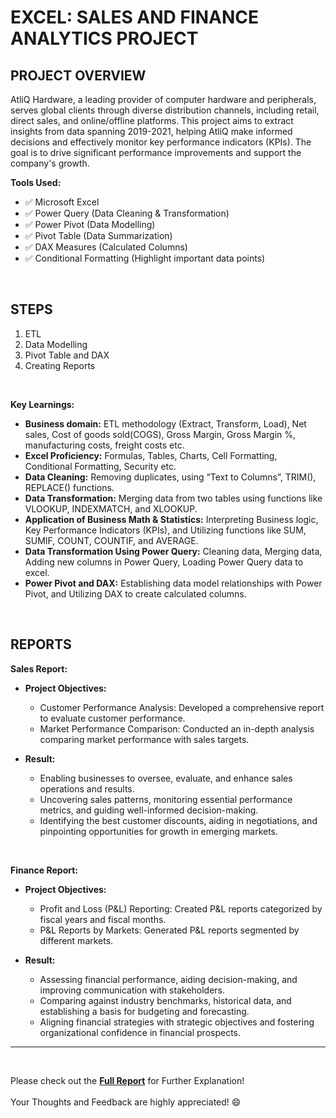 # EXCEL: SALES AND FINANCE ANALYTICS PROJECT 

## PROJECT OVERVIEW
AtliQ Hardware, a leading provider of computer hardware and peripherals, serves global clients through diverse distribution channels, including retail, direct sales, and online/offline platforms. This project aims to extract insights from data spanning 2019-2021, helping AtliQ make informed decisions and effectively monitor key performance indicators (KPIs). The goal is to drive significant performance improvements and support the company's growth.
<br />

**Tools Used:**
-	:white_check_mark: Microsoft Excel
-	:white_check_mark: Power Query (Data Cleaning & Transformation)
-	:white_check_mark: Power Pivot (Data Modelling)
-	:white_check_mark: Pivot Table (Data Summarization)
-	:white_check_mark: DAX Measures (Calculated Columns)
-	:white_check_mark: Conditional Formatting (Highlight important data points)
<br />

## STEPS
1. ETL
2. Data Modelling
3. Pivot Table and DAX
4. Creating Reports
<br />

**Key Learnings:**
- **Business domain:** ETL methodology (Extract, Transform, Load), Net sales, Cost of goods sold(COGS), Gross Margin, Gross Margin %, manufacturing costs, freight costs etc.
- **Excel Proficiency:** Formulas, Tables, Charts, Cell Formatting, Conditional Formatting, Security etc.
- **Data Cleaning:** Removing duplicates, using “Text to Columns”, TRIM(), REPLACE() functions.
- **Data Transformation:** Merging data from two tables using functions like VLOOKUP, INDEXMATCH, and XLOOKUP.
- **Application of Business Math & Statistics:** Interpreting Business logic, Key Performance Indicators (KPIs), and Utilizing functions like SUM, SUMIF, COUNT, COUNTIF, and AVERAGE.
- **Data Transformation Using Power Query:** Cleaning data, Merging data, Adding new columns in Power Query, Loading Power Query data to excel. 
- **Power Pivot and DAX:** Establishing data model relationships with Power Pivot, and Utilizing DAX to create calculated columns.
<br />

## REPORTS

**Sales Report:**

- **Project Objectives:**
  - Customer Performance Analysis: Developed a comprehensive report to evaluate customer performance.
  - Market Performance Comparison: Conducted an in-depth analysis comparing market performance with sales targets.

- **Result:**
  - Enabling businesses to oversee, evaluate, and enhance sales operations and results.
  - Uncovering sales patterns, monitoring essential performance metrics, and guiding well-informed decision-making.
  - Identifying the best customer discounts, aiding in negotiations, and pinpointing opportunities for growth in emerging markets.
<br />

**Finance Report:**

- **Project Objectives:**
  - Profit and Loss (P&L) Reporting: Created P&L reports categorized by fiscal years and fiscal months.
  - P&L Reports by Markets: Generated P&L reports segmented by different markets.

- **Result:**
  - Assessing financial performance, aiding decision-making, and improving communication with stakeholders.
  - Comparing against industry benchmarks, historical data, and establishing a basis for budgeting and forecasting.
  - Aligning financial strategies with strategic objectives and fostering organizational confidence in financial prospects.

---
<br />

Please check out the **[Full Report](https://github.com/HudaManiyar/EXCEL-Sales_Finance_Analytics/blob/main/ExcelProject_ATLIQ.pdf)** for Further Explanation!<br />
\
Your Thoughts and Feedback are highly appreciated! :smile:<br />
